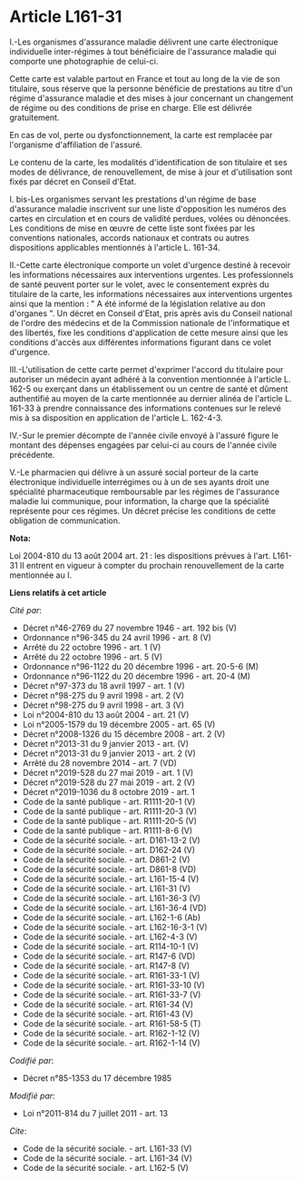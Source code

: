 # Article L161-31

I.-Les organismes d'assurance maladie délivrent une carte électronique individuelle inter-régimes à tout bénéficiaire de
l'assurance maladie qui comporte une photographie de celui-ci.

Cette carte est valable partout en France et tout au long de la vie de son titulaire, sous réserve que la personne bénéficie
de prestations au titre d'un régime d'assurance maladie et des mises à jour concernant un changement de régime ou des
conditions de prise en charge. Elle est délivrée gratuitement.

En cas de vol, perte ou dysfonctionnement, la carte est remplacée par l'organisme d'affiliation de l'assuré.

Le contenu de la carte, les modalités d'identification de son titulaire et ses modes de délivrance, de renouvellement, de
mise à jour et d'utilisation sont fixés par décret en Conseil d'Etat.

I. bis-Les organismes servant les prestations d'un régime de base d'assurance maladie inscrivent sur une liste d'opposition
les numéros des cartes en circulation et en cours de validité perdues, volées ou dénoncées. Les conditions de mise en œuvre
de cette liste sont fixées par les conventions nationales, accords nationaux et contrats ou autres dispositions applicables
mentionnés à l'article L. 161-34.

II.-Cette carte électronique comporte un volet d'urgence destiné à recevoir les informations nécessaires aux interventions
urgentes. Les professionnels de santé peuvent porter sur le volet, avec le consentement exprès du titulaire de la carte, les
informations nécessaires aux interventions urgentes ainsi que la mention : " A été informé de la législation relative au don
d'organes ". Un décret en Conseil d'Etat, pris après avis du Conseil national de l'ordre des médecins et de la Commission
nationale de l'informatique et des libertés, fixe les conditions d'application de cette mesure ainsi que les conditions
d'accès aux différentes informations figurant dans ce volet d'urgence.

III.-L'utilisation de cette carte permet d'exprimer l'accord du titulaire pour autoriser un médecin ayant adhéré à la
convention mentionnée à l'article L. 162-5 ou exerçant dans un établissement ou un centre de santé et dûment authentifié au
moyen de la carte mentionnée au dernier alinéa de l'article L. 161-33 à prendre connaissance des informations contenues sur
le relevé mis à sa disposition en application de l'article L. 162-4-3.

IV.-Sur le premier décompte de l'année civile envoyé à l'assuré figure le montant des dépenses engagées par celui-ci au cours
de l'année civile précédente.

V.-Le pharmacien qui délivre à un assuré social porteur de la carte électronique individuelle interrégimes ou à un de ses
ayants droit une spécialité pharmaceutique remboursable par les régimes de l'assurance maladie lui communique, pour
information, la charge que la spécialité représente pour ces régimes. Un décret précise les conditions de cette obligation de
communication.

**Nota:**

Loi 2004-810 du 13 août 2004 art. 21 : les dispositions prévues à l'art. L161-31 II entrent en vigueur à compter du prochain
renouvellement de la carte mentionnée au I.

**Liens relatifs à cet article**

_Cité par_:

  - Décret n°46-2769 du 27 novembre 1946 - art. 192 bis (V)
  - Ordonnance n°96-345 du 24 avril 1996 - art. 8 (V)
  - Arrêté du 22 octobre 1996 - art. 1 (V)
  - Arrêté du 22 octobre 1996 - art. 5 (V)
  - Ordonnance n°96-1122 du 20 décembre 1996 - art. 20-5-6 (M)
  - Ordonnance n°96-1122 du 20 décembre 1996 - art. 20-4 (M)
  - Décret n°97-373 du 18 avril 1997 - art. 1 (V)
  - Décret n°98-275 du 9 avril 1998 - art. 2 (V)
  - Décret n°98-275 du 9 avril 1998 - art. 3 (V)
  - Loi n°2004-810 du 13 août 2004 - art. 21 (V)
  - Loi n°2005-1579 du 19 décembre 2005 - art. 65 (V)
  - Décret n°2008-1326 du 15 décembre 2008 - art. 2 (V)
  - Décret n°2013-31 du 9 janvier 2013 - art. (V)
  - Décret n°2013-31 du 9 janvier 2013 - art. 2 (V)
  - Arrêté du 28 novembre 2014 - art. 7 (VD)
  - Décret n°2019-528 du 27 mai 2019 - art. 1 (V)
  - Décret n°2019-528 du 27 mai 2019 - art. 2 (V)
  - Décret n°2019-1036 du 8 octobre 2019 - art. 1
  - Code de la santé publique - art. R1111-20-1 (V)
  - Code de la santé publique - art. R1111-20-3 (V)
  - Code de la santé publique - art. R1111-20-5 (V)
  - Code de la santé publique - art. R1111-8-6 (V)
  - Code de la sécurité sociale. - art. D161-13-2 (V)
  - Code de la sécurité sociale. - art. D162-24 (V)
  - Code de la sécurité sociale. - art. D861-2 (V)
  - Code de la sécurité sociale. - art. D861-8 (VD)
  - Code de la sécurité sociale. - art. L161-15-4 (V)
  - Code de la sécurité sociale. - art. L161-31 (V)
  - Code de la sécurité sociale. - art. L161-36-3 (V)
  - Code de la sécurité sociale. - art. L161-36-4 (VD)
  - Code de la sécurité sociale. - art. L162-1-6 (Ab)
  - Code de la sécurité sociale. - art. L162-16-3-1 (V)
  - Code de la sécurité sociale. - art. L162-4-3 (V)
  - Code de la sécurité sociale. - art. R114-10-1 (V)
  - Code de la sécurité sociale. - art. R147-6 (VD)
  - Code de la sécurité sociale. - art. R147-8 (V)
  - Code de la sécurité sociale. - art. R161-33-1 (V)
  - Code de la sécurité sociale. - art. R161-33-10 (V)
  - Code de la sécurité sociale. - art. R161-33-7 (V)
  - Code de la sécurité sociale. - art. R161-34 (V)
  - Code de la sécurité sociale. - art. R161-43 (V)
  - Code de la sécurité sociale. - art. R161-58-5 (T)
  - Code de la sécurité sociale. - art. R162-1-12 (V)
  - Code de la sécurité sociale. - art. R162-1-14 (V)

_Codifié par_:

  - Décret n°85-1353 du 17 décembre 1985

_Modifié par_:

  - Loi n°2011-814 du 7 juillet 2011 - art. 13

_Cite_:

  - Code de la sécurité sociale. - art. L161-33 (V)
  - Code de la sécurité sociale. - art. L161-34 (V)
  - Code de la sécurité sociale. - art. L162-5 (V)
